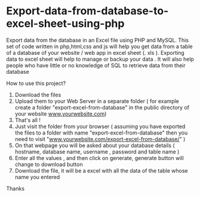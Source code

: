 # Export-data-from-database-to-excel-sheet-using-php
Export data from the database in an Excel file using PHP and MySQL.
This set of code written in php,html,css and js will help you get data from a table of a database of your website / web app in  excel sheet  (. xls ). 
Exporting data to excel sheet will help to manage or backup your data . 
It will also help people who have little or no knowledge of SQL to retrieve data from their database

How to use this project?
1. Download the files
2. Upload them to your Web Server in a separate folder ( for example create a folder "export-excel-from-database" in the public directory of your website www.yourwebsite.com)
3. That's all !
4. Just visit the folder from your browser
   ( assuming you have exported the files to a folder with name "export-excel-from-database" then you need to visit "www.yourwebsite.com/export-excel-from-database/" )
5. On that webpage you will be asked about your database details ( hostname, database name, username , password and table name )
6. Enter all the values , and then click on generate, generate button will change to download button 
7. Download the file, it will be a excel with all the data of the table whose name you entered



Thanks

